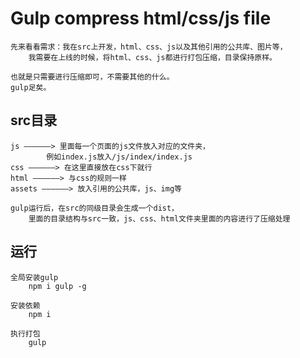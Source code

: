 # Gulp compress html/css/js file

    先来看看需求：我在src上开发，html、css、js以及其他引用的公共库、图片等，
        我需要在上线的时候，将html、css、js都进行打包压缩，目录保持原样。

    也就是只需要进行压缩即可，不需要其他的什么。
    gulp足矣。

##  src目录

    js ——————> 里面每一个页面的js文件放入对应的文件夹，
            例如index.js放入/js/index/index.js
    css ——————> 在这里直接放在css下就行
    html ——————> 与css的规则一样
    assets ——————> 放入引用的公共库，js、img等

    gulp运行后，在src的同级目录会生成一个dist，
        里面的目录结构与src一致，js、css、html文件夹里面的内容进行了压缩处理

##  运行
    
    全局安装gulp
        npm i gulp -g

    安装依赖
        npm i 

    执行打包
        gulp